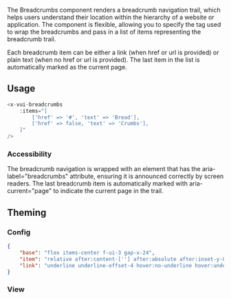 The Breadcrumbs component renders a breadcrumb navigation trail, which helps users understand their location within the hierarchy of a website or application. The component is flexible, allowing you to specify the tag used to wrap the breadcrumbs and pass in a list of items representing the breadcrumb trail.

Each breadcrumb item can be either a link (when href or url is provided) or plain text (when no href or url is provided). The last item in the list is automatically marked as the current page.

## Usage

```php
<x-vui-breadcrumbs
    :items="[
        ['href' => '#', 'text' => 'Bread'],
        ['href' => false, 'text' => 'Crumbs'],
    ]"
/>
```

### Accessibility

The breadcrumb navigation is wrapped with an element that has the aria-label="breadcrumbs" attribute, ensuring it is announced correctly by screen readers. The last breadcrumb item is automatically marked with aria-current="page" to indicate the current page in the trail.

## Theming

### Config

```json
{
    "base": "flex items-center f-ui-3 gap-x-24",
    "item": "relative after:content-[''] after:absolute after:inset-y-0 after:w-px after:-right-12 after:rotate-12 after:border-r last:after:content-[none]",
    "link": "underline underline-offset-4 hover:no-underline hover:underline-offset-0"
}
```

### View
